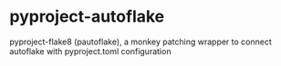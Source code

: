 # pyproject-autoflake
pyproject-flake8 (pautoflake), a monkey patching wrapper to connect autoflake with pyproject.toml configuration
